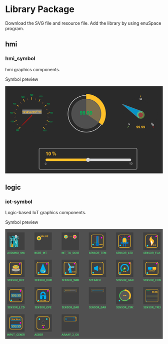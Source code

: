 # Library Package
Download the SVG file and resource file. Add the library by using enuSpace program.

## hmi

### hmi_symbol

hmi graphics components.

Symbol preview

![Alt text](image/hmi_symbol.png "hmi Symbol Preview")


## logic

### iot-symbol

Logic-based IoT graphics components.

Symbol preview

![Alt text](image/iot_symbol_preview.png "IoT Symbol Preview")
